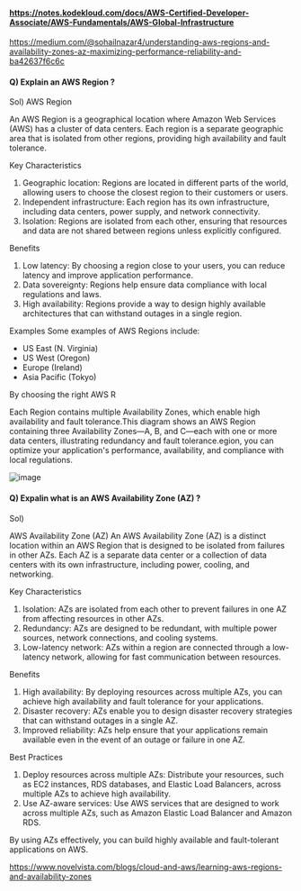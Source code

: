 #### https://notes.kodekloud.com/docs/AWS-Certified-Developer-Associate/AWS-Fundamentals/AWS-Global-Infrastructure

https://medium.com/@sohailnazar4/understanding-aws-regions-and-availability-zones-az-maximizing-performance-reliability-and-ba42637f6c6c

#### Q) Explain an AWS Region ?


Sol)   AWS Region

An AWS Region is a geographical location where Amazon Web Services (AWS) has a cluster of data centers. Each region is a separate geographic area that is isolated from other regions, providing high availability and fault tolerance.

Key Characteristics
1. Geographic location: Regions are located in different parts of the world, allowing users to choose the closest region to their customers or users.
2. Independent infrastructure: Each region has its own infrastructure, including data centers, power supply, and network connectivity.
3. Isolation: Regions are isolated from each other, ensuring that resources and data are not shared between regions unless explicitly configured.

Benefits
1. Low latency: By choosing a region close to your users, you can reduce latency and improve application performance.
2. Data sovereignty: Regions help ensure data compliance with local regulations and laws.
3. High availability: Regions provide a way to design highly available architectures that can withstand outages in a single region.

Examples
Some examples of AWS Regions include:

- US East (N. Virginia)
- US West (Oregon)
- Europe (Ireland)
- Asia Pacific (Tokyo)

By choosing the right AWS R


Each Region contains multiple Availability Zones, which enable high availability and fault tolerance.This diagram shows an AWS Region containing three Availability Zones—A, B, and C—each with one or more data centers, illustrating redundancy and fault tolerance.egion, you can optimize your application's performance, availability, and compliance with local regulations.


![image](https://github.com/user-attachments/assets/104302f2-0439-437a-8552-0549cbdbff22)


#### Q)  Expalin what is an AWS Availability Zone (AZ) ?

Sol)

AWS Availability Zone (AZ)
An AWS Availability Zone (AZ) is a distinct location within an AWS Region that is designed to be isolated from failures in other AZs. Each AZ is a separate data center or a collection of data centers with its own infrastructure, including power, cooling, and networking.

Key Characteristics
1. Isolation: AZs are isolated from each other to prevent failures in one AZ from affecting resources in other AZs.
2. Redundancy: AZs are designed to be redundant, with multiple power sources, network connections, and cooling systems.
3. Low-latency network: AZs within a region are connected through a low-latency network, allowing for fast communication between resources.

Benefits
1. High availability: By deploying resources across multiple AZs, you can achieve high availability and fault tolerance for your applications.
2. Disaster recovery: AZs enable you to design disaster recovery strategies that can withstand outages in a single AZ.
3. Improved reliability: AZs help ensure that your applications remain available even in the event of an outage or failure in one AZ.

Best Practices
1. Deploy resources across multiple AZs: Distribute your resources, such as EC2 instances, RDS databases, and Elastic Load Balancers, across multiple AZs to achieve high availability.
2. Use AZ-aware services: Use AWS services that are designed to work across multiple AZs, such as Amazon Elastic Load Balancer and Amazon RDS.

By using AZs effectively, you can build highly available and fault-tolerant applications on AWS.


https://www.novelvista.com/blogs/cloud-and-aws/learning-aws-regions-and-availability-zones


